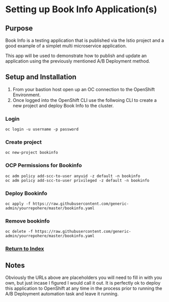 # Setting up Book Info Application(s)

## Purpose
Book Info is a testing application that is published via the Istio project and a good example of a simplet multi microservice application.

This app will be used to demonstrate how to publish and update an application using the previously mentioned A/B Deployment method.

## Setup and Installation

1. From your bastion host open up an OC connection to the OpenShift Environment.
2. Once logged into the OpenShift CLI use the follwoing CLI to create a new project and deploy Book Info to the cluster.

### Login
```
oc login -u username -p password
```
### Create project 
```
oc new-project bookinfo
```

### OCP Permissions for Bookinfo
```
oc adm policy add-scc-to-user anyuid -z default -n bookinfo
oc adm policy add-scc-to-user privileged -z default -n bookinfo
```

### Deploy Bookinfo
```
oc apply -f https://raw.githubusercontent.com/generic-admin/yourrepohere/master/bookinfo.yaml
```

### Remove bookinfo
```
oc delete -f https://raw.githubusercontent.com/generic-admin/yourrepohere/master/bookinfo.yaml
```

### [Return to Index](README.md)

## Notes
Obviously the URLs above are placeholders you will need to fill in with you own, but just incase I figured I would call it out. It is perfectly ok to deploy this application to OpenShift at any time in the process prior to running the A/B Deployment automation task and leave it running.

